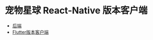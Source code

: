 # 宠物星球 React-Native 版本客户端

- [后端](https://github.com/oooooocean/puppy-backend)
- [Flutter版本客户端](https://github.com/oooooocean/puppy-frontend)
